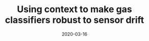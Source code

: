 ---
title: "Using context to make gas classifiers robust to sensor drift"
collection: publications
permalink: /publication/2020-05-16-gas-sensor-drift
date: 2020-03-16
venue: 'arXiv'
paperurl: 'https://arxiv.org/abs/2003.07292'
citation: 'J. Warner, A. Devaraj, R. Miikkulainen. <i>Using context to make gas classifiers robust to sensor drift</i> (arXiv:2003.07292)'
---